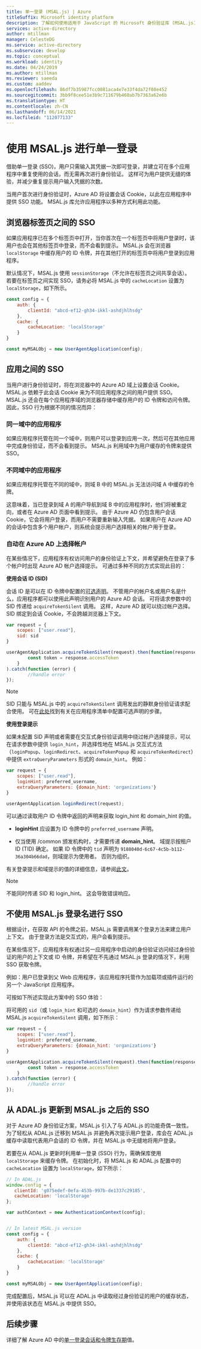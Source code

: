```yaml
---
title: 单一登录 (MSAL.js) | Azure
titleSuffix: Microsoft identity platform
description: 了解如何使用适用于 JavaScript 的 Microsoft 身份验证库 (MSAL.js) 构建单一登录体验。
services: active-directory
author: mtillman
manager: CelesteDG
ms.service: active-directory
ms.subservice: develop
ms.topic: conceptual
ms.workload: identity
ms.date: 04/24/2019
ms.author: mtillman
ms.reviewer: saeeda
ms.custom: aaddev
ms.openlocfilehash: 86df7b35987fcc0081aca4e7e33f4da72f08e452
ms.sourcegitcommit: 3bb9f8cee51e3b9c711679b460ab7b7363a62e6b
ms.translationtype: HT
ms.contentlocale: zh-CN
ms.lasthandoff: 06/14/2021
ms.locfileid: "112077133"
---
```

# <a name="single-sign-on-with-msaljs"></a>使用 MSAL.js 进行单一登录

借助单一登录 (SSO)，用户只需输入其凭据一次即可登录，并建立可在多个应用程序中重复使用的会话，而无需再次进行身份验证。 这样可为用户提供无缝的体验，并减少重复提示用户输入凭据的次数。

当用户首次进行身份验证时，Azure AD 将设置会话 Cookie，以此在应用程序中提供 SSO 功能。 MSAL.js 库允许应用程序以多种方式利用此功能。

## <a name="sso-between-browser-tabs"></a>浏览器标签页之间的 SSO

如果应用程序已在多个标签页中打开，当你首次在一个标签页中将用户登录时，该用户也会在其他标签页中登录，而不会看到提示。 MSAL.js 会在浏览器 `localStorage` 中缓存用户的 ID 令牌，并在其他打开的标签页中将用户登录到应用程序。

默认情况下，MSAL.js 使用 `sessionStorage`（不允许在标签页之间共享会话）。 若要在标签页之间实现 SSO，请务必将 MSAL.js 中的 `cacheLocation` 设置为 `localStorage`，如下所示。

```javascript
const config = {
    auth: {
        clientId: "abcd-ef12-gh34-ikkl-ashdjhlhsdg"
    },
    cache: {
        cacheLocation: 'localStorage'
    }
}

const myMSALObj = new UserAgentApplication(config);
```

## <a name="sso-between-apps"></a>应用之间的 SSO

当用户进行身份验证时，将在浏览器中的 Azure AD 域上设置会话 Cookie。 MSAL.js 依赖于此会话 Cookie 来为不同应用程序之间的用户提供 SSO。 MSAL.js 还会在每个应用程序域的浏览器存储中缓存用户的 ID 令牌和访问令牌。 因此，SSO 行为根据不同的情况而异：  

### <a name="applications-on-the-same-domain"></a>同一域中的应用程序

如果应用程序托管在同一个域中，则用户可以登录到应用一次，然后可在其他应用中完成身份验证，而不会看到提示。 MSAL.js 利用域中为用户缓存的令牌来提供 SSO。

### <a name="applications-on-different-domain"></a>不同域中的应用程序

如果应用程序托管在不同的域中，则域 B 中的 MSAL.js 无法访问域 A 中缓存的令牌。

这意味着，当已登录到域 A 的用户导航到域 B 中的应用程序时，他们将被重定向，或者在 Azure AD 页面中看到提示。 由于 Azure AD 仍包含用户会话 Cookie，它会将用户登录，而用户不需要重新输入凭据。 如果用户在 Azure AD 的会话中包含多个用户帐户，则系统会提示用户选择相关的帐户用于登录。

### <a name="automatically-select-account-on-azure-ad"></a>自动在 Azure AD 上选择帐户

在某些情况下，应用程序有权访问用户的身份验证上下文，并希望避免在登录了多个帐户时出现 Azure AD 帐户选择提示。  可通过多种不同的方式实现此目的：

**使用会话 ID (SID)**

会话 ID 是可以在 ID 令牌中配置的[可选声明](active-directory-optional-claims.md)。 不管用户的帐户名或用户名是什么，应用程序都可以使用此声明识别用户的 Azure AD 会话。 可将请求参数中的 SID 传递给 `acquireTokenSilent` 调用。 这样，Azure AD 就可以绕过帐户选择。 SID 绑定到会话 Cookie，不会跨越浏览器上下文。

```javascript
var request = {
    scopes: ["user.read"],
    sid: sid
}

userAgentApplication.acquireTokenSilent(request).then(function(response) {
        const token = response.accessToken
    }
).catch(function (error) {  
        //handle error
});
```

> [!Note]
> SID 只能与 MSAL.js 中的 `acquireTokenSilent` 调用发出的静默身份验证请求配合使用。
可在[此处](active-directory-optional-claims.md)找到有关在应用程序清单中配置可选声明的步骤。

**使用登录提示**

如果未配置 SID 声明或者需要在交互式身份验证调用中绕过帐户选择提示，可以在请求参数中提供 `login_hint`，并选择性地在 MSAL.js 交互式方法（`loginPopup`、`loginRedirect`、`acquireTokenPopup` 和 `acquireTokenRedirect`）中提供 `extraQueryParameters` 形式的 `domain_hint`。 例如：

```javascript
var request = {
    scopes: ["user.read"],
    loginHint: preferred_username,
    extraQueryParameters: {domain_hint: 'organizations'}
}

userAgentApplication.loginRedirect(request);
```

可以通过读取用户 ID 令牌中返回的声明来获取 login_hint 和 domain_hint 的值。

* **loginHint** 应设置为 ID 令牌中的 `preferred_username` 声明。

* 仅当使用 /common 颁发机构时，才需要传递 **domain_hint**。 域提示按租户 ID (TID) 确定。  如果 ID 令牌中的 `tid` 声明为 `9188040d-6c67-4c5b-b112-36a304b66dad`，则域提示为使用者。 否则为组织。

有关登录提示和域提示的值的详细信息，请参阅[此文](v2-oauth2-implicit-grant-flow.md)。

> [!Note]
> 不能同时传递 SID 和 login_hint。 这会导致错误响应。

## <a name="sso-without-msaljs-login"></a>不使用 MSAL.js 登录名进行 SSO

根据设计，在获取 API 的令牌之前，MSAL.js 需要调用某个登录方法来建立用户上下文。 由于登录方法是交互式的，用户会看到提示。

在某些情况下，应用程序有权通过另一应用程序中启动的身份验证访问经过身份验证的用户的上下文或 ID 令牌，并希望在不先通过 MSAL.js 登录的情况下，利用 SSO 获取令牌。

例如：用户已登录到父 Web 应用程序，该应用程序托管作为加载项或插件运行的另一个 JavaScript 应用程序。

可按如下所述实现此方案中的 SSO 体验：

将可用的 `sid`（或 `login_hint` 和可选的 `domain_hint`）作为请求参数传递给 MSAL.js `acquireTokenSilent` 调用，如下所示：

```javascript
var request = {
    scopes: ["user.read"],
    loginHint: preferred_username,
    extraQueryParameters: {domain_hint: 'organizations'}
}

userAgentApplication.acquireTokenSilent(request).then(function(response) {
        const token = response.accessToken
    }
).catch(function (error) {  
        //handle error
});
```

## <a name="sso-in-adaljs-to-msaljs-update"></a>从 ADAL.js 更新到 MSAL.js 之后的 SSO

对于 Azure AD 身份验证方案，MSAL.js 引入了与 ADAL.js 的功能奇偶一致性。 为了轻松从 ADAL.js 迁移到 MSAL.js 并避免再次提示用户登录，库会在 ADAL.js 缓存中读取代表用户会话的 ID 令牌，并在 MSAL.js 中无缝地将用户登录。  

若要在从 ADAL.js 更新时利用单一登录 (SSO) 行为，需确保库使用 `localStorage` 来缓存令牌。 在初始化时，将 MSAL.js 和 ADAL.js 配置中的 `cacheLocation` 设置为 `localStorage`，如下所示：


```javascript
// In ADAL.js
window.config = {
   clientId: 'g075edef-0efa-453b-997b-de1337c29185',
   cacheLocation: 'localStorage'
};

var authContext = new AuthenticationContext(config);


// In latest MSAL.js version
const config = {
    auth: {
        clientId: "abcd-ef12-gh34-ikkl-ashdjhlhsdg"
    },
    cache: {
        cacheLocation: 'localStorage'
    }
}

const myMSALObj = new UserAgentApplication(config);
```

完成配置后，MSAL.js 可以在 ADAL.js 中读取经过身份验证的用户的缓存状态，并使用该状态在 MSAL.js 中提供 SSO。

## <a name="next-steps"></a>后续步骤

详细了解 Azure AD 中的[单一登录会话和令牌生存期](active-directory-configurable-token-lifetimes.md)值。
